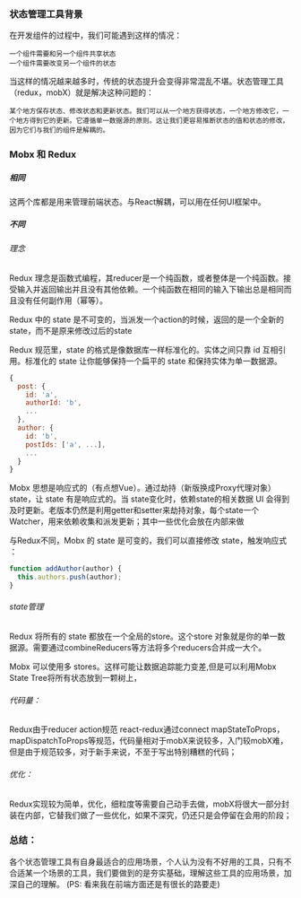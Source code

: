 ### 状态管理工具背景
在开发组件的过程中，我们可能遇到这样的情况：

	一个组件需要和另一个组件共享状态
	一个组件需要改变另一个组件的状态
当这样的情况越来越多时，传统的状态提升会变得非常混乱不堪。状态管理工具（redux，mobX）就是解决这种问题的：

	某个地方保存状态、修改状态和更新状态。我们可以从一个地方获得状态，一个地方修改它，一个地方得到它的更新。它遵循单一数据源的原则。这让我们更容易推断状态的值和状态的修改，因为它们与我们的组件是解耦的。
	
### Mobx 和 Redux

##### 相同

这两个库都是用来管理前端状态。与React解耦，可以用在任何UI框架中。

##### 不同
###### 理念
Redux 理念是函数式编程，其reducer是一个纯函数，或者整体是一个纯函数。接受输入并返回输出并且没有其他依赖。一个纯函数在相同的输入下输出总是相同而且没有任何副作用（幂等）。

Redux 中的 state 是不可变的，当派发一个action的时候，返回的是一个全新的state，而不是原来修改过后的state

Redux 规范里，state 的格式是像数据库一样标准化的。实体之间只靠 id 互相引用。标准化的 state 让你能够保持一个扁平的 state 和保持实体为单一数据源。
```javascript
{
  post: {
    id: 'a',
    authorId: 'b',
    ...
  },
  author: {
    id: 'b',
    postIds: ['a', ...],
    ...
  }
}
````
Mobx 思想是响应式的（有点想Vue）。通过劫持（新版换成Proxy代理对象）state，让 state 有是响应式的。当 state变化时，依赖state的相关数据 UI 会得到及时更新。老版本仍然是利用getter和setter来劫持对象，每个state一个Watcher，用来依赖收集和派发更新；其中一些优化会放在内部来做

与Redux不同，Mobx 的 state 是可变的，我们可以直接修改 state，触发响应式 ：
```javascript
function addAuthor(author) {
  this.authors.push(author);
}
```
###### state管理

Redux 将所有的 state 都放在一个全局的store。这个store 对象就是你的单一数据源。需要通过combineReducers等方法将多个reducers合并成一大个。

Mobx 可以使用多 stores。这样可能让数据追踪能力变差,但是可以利用Mobx State Tree将所有状态放到一颗树上，

###### 代码量：
Redux由于reducer action规范 react-redux通过connect mapStateToProps，mapDispatchToProps等规范，代码量相对于mobX来说较多，入门较mobX难，但是由于规范较多，对于新手来说，不至于写出特别糟糕的代码；
###### 优化：
Redux实现较为简单，优化，细粒度等需要自己动手去做，mobX将很大一部分封装在内部，它替我们做了一些优化，如果不深究，仍还只是会停留在会用的阶段；
### 总结：
各个状态管理工具有自身最适合的应用场景，个人认为没有不好用的工具，只有不合适某一个场景的工具，我们要做到的是夯实基础，理解这些工具的应用场景，加深自己的理解。
(PS: 看来我在前端方面还是有很长的路要走)
